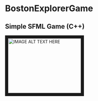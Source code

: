 # BostonExplorerGame
<p align="center">

## **Simple SFML Game (C++)**

<a href="http://www.youtube.com/watch?feature=player_embedded&v=iebCf9exflY
" target="_blank"><img src="http://img.youtube.com/vi/iebCf9exflY/0.jpg" 
alt="IMAGE ALT TEXT HERE" width="240" height="180" border="10" /></a>
</p>